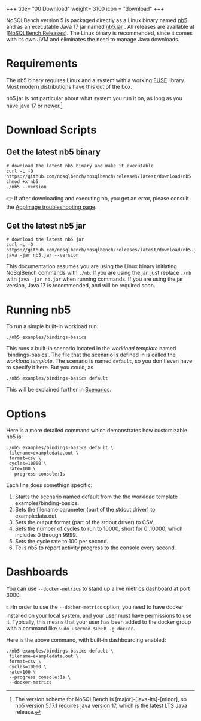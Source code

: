 +++
title= "00 Download"
weight= 3100
icon = "download"
+++

NoSQLBench version 5 is packaged directly as a Linux binary named
[nb5](https://github.com/nosqlbench/nosqlbench/releases/latest/download/nb5)
and as an executable Java 17 jar named
[nb5.jar](https://github.com/nosqlbench/nosqlbench/releases/latest/download/nb5.jar)
. All releases are available at
[[NoSQLBench Releases](https://github.com/nosqlbench/nosqlbench/releases)]. The Linux binary is
recommended, since it comes with its own JVM and eliminates the need to manage
Java downloads.

# Requirements

The nb5 binary requires Linux and a system with a working
[FUSE](https://en.wikipedia.org/wiki/Filesystem_in_Userspace) library. Most modern distributions
have this out of the box.

nb5.jar is not particular about what system you run it on, as long as you have java 17 or newer.[^1]


# Download Scripts

## Get the latest nb5 binary

```shell
# download the latest nb5 binary and make it executable
curl -L -O https://github.com/nosqlbench/nosqlbench/releases/latest/download/nb5
chmod +x nb5
./nb5 --version
```

👉 If after downloading and executing nb, you get an error, please consult the
[AppImage troubleshooting page](https://docs.appimage.org/user-guide/run-appimages.html#troubleshooting).

## Get the latest nb5 jar

```shell
# download the latest nb5 jar
curl -L -O https://github.com/nosqlbench/nosqlbench/releases/latest/download/nb5.jar
java -jar nb5.jar --version
```

This documentation assumes you are using the Linux binary initiating NoSqlBench commands with
`./nb`. If you are using the jar, just replace `./nb` with `java -jar nb.jar` when running
commands. If you are using the jar version, Java 17 is recommended, and will be required soon.

# Running nb5

To run a simple built-in workload run:

    ./nb5 examples/bindings-basics

This runs a built-in scenario located in the _workload template_ named 'bindings-basics'. The 
file that the scenario is defined in is called the _workload template_. The scenario is named 
`default`, so you don't even have to specify it here. But you could, as

    ./nb5 examples/bindings-basics default

This will be explained further in [Scenarios](@/getting-started/02-scenarios.md).

# Options

Here is a more detailed command which demonstrates how customizable nb5 is:

```shell,linenos
./nb5 examples/bindings-basics default \
 filename=exampledata.out \
 format=csv \
 cycles=10000 \
 rate=100 \
 --progress console:1s
```
Each line does somethign specific:
1. Starts the scenario named default from the the workload template examples/binding-basics.
2. Sets the filename parameter (part of the stdout driver) to exampledata.out. 
3. Sets the output format (part of the stdout driver) to CSV. 
4. Sets the number of cycles to run to 10000, short for 0..10000, which includes 0 through 9999. 
5. Sets the cycle rate to 100 per second. 
6. Tells nb5 to report activity progress to the console every second.

# Dashboards

You can use `--docker-metrics` to stand up a live metrics dashboard at port 3000.

👉In order to use the `--docker-metrics` option, you need to have docker installed on your 
local system, and your user must have permissions to use it. Typically, this means that your user 
has been added to the docker group with a command like `sudo usermod $USER -g docker`.

Here is the above command, with built-in dashboarding enabled:

```shell
./nb5 examples/bindings-basics default \
 filename=exampledata.out \
 format=csv \
 cycles=10000 \
 rate=100 \
 --progress console:1s \
 --docker-metrics
```

[^1]: The version scheme for NoSQLBench is [major]-[java-lts]-[minor], so nb5 version 5.17.1 
requires java version 17, which is the latest LTS Java release.
